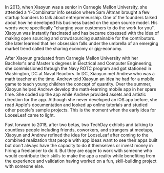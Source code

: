 In 2013, when Xiaoyun was a senior in Carnegie Mellon University, she attended a Y-Combinator info session where Sam Altman brought a few startup founders to talk about entrepreneurship. One of the founders talked about how he developed his business based on the open source model. His words were specifically "charging your customers to do the work for you". Xiaoyun was instantly fascinated and has became obsessed with the idea of making open sourcing and crowdsourcing sustainable for the contributors. She later learned that her obsession falls under the umbrella of an emerging market trend called the sharing economy or gig-economy.

After Xiaoyun graduated from Carnegie Mellon University with her Bachelor's and Master's degrees in Electrical and Computer Engineering, she commissioned through the Navy ROTC program and got stationed in Washington, DC at Naval Reactors. In DC, Xiaoyun met Andrew who was a math teacher at the time. Andrew told Xiaoyun an idea he had for a mobile game to teach young children the concept of quantity. Over the summer, Xiaoyun helped Andrew develop the math-learning mobile app in her spare time. She coded up the app while Andrew provided assets and artistic direction for the app. Although she never developed an iOS app before, she read Apple's documentation and looked up online tutorials and studied other people's sample projects. This is the moment when the early idea for LooseLeaf came to light.

Fast forward to 2018, after two betas, two TechDay exhibits and talking to countless people including friends, coworkers, and strangers at meetups, Xiaoyun and Andrew refined the idea for LooseLeaf after coming to the combined realization that people with app ideas want to see their apps built but don't always have the capacity to do it themselves or invest money in hiring a freelancer to do it. But they are eager to work with someone who would contribute their skills to make the app a reality while benefiting from the experience and validation having worked on a fun, skill-building project with someone else.
